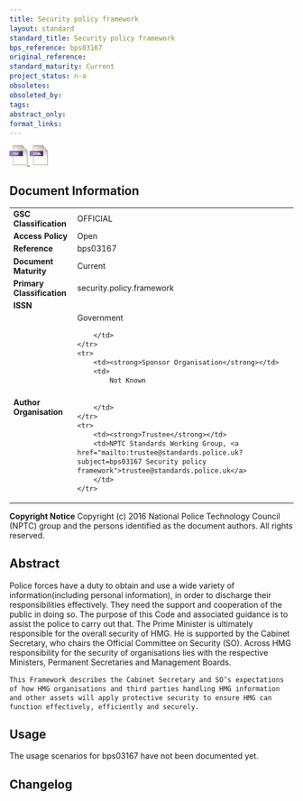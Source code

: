```yaml
---
title: Security policy framework
layout: standard
standard_title: Security policy framework
bps_reference: bps03167
original_reference: 
standard_maturity: Current
project_status: n-a
obsoletes: 
obsoleted_by: 
tags: 
abstract_only:
format_links:
---
```





<a target="_blank" href="../library/bps03167/bps03167.pdf">
    <img src="../images/pdf@0.5x.png" alt="pdf link" title="pdf link" style="max-height:35px;">
</a>



<a target="_blank" href="../library/bps03167/bps03167.html">
    <img src="../images/html@0.5x.png" alt="html link" title="html link" style="max-height:35px;">
</a>




## Document Information

<table>
    <tr>
        <td><strong>GSC Classification</strong></td>
        <td>OFFICIAL</td>
    </tr>
    <tr>
        <td><strong>Access Policy</strong></td>
        <td>Open</td>
    </tr>
    <tr>
        <td><strong>Reference </strong></td>
        <td>bps03167 </td>
    </tr>
    <tr>
        <td><strong>Document Maturity</strong></td>
        <td>Current</td>
    </tr>
    <tr>
        <td><strong>Primary Classification</strong></td>
        <td>security.policy.framework</td>
    </tr>
    <tr>
        <td><strong>ISSN</strong></td>
        <td></td>
    </tr>
    <tr>
        <td><strong>Author Organisation</strong></td>
        <td>
            Government
            
            
        </td>
    </tr>
    <tr>
        <td><strong>Sponsor Organisation</strong></td>
        <td>
            Not Known
            
            
        </td>
    </tr>
    <tr>
        <td><strong>Trustee</strong></td>
        <td>NPTC Standards Working Group, <a href="mailto:trustee@standards.police.uk?subject=bps03167 Security policy framework">trustee@standards.police.uk</a>
        </td>
    </tr>
</table>

**Copyright Notice**
Copyright (c) 2016 National Police Technology Council (NPTC) group and the persons identified as the document authors. All rights reserved.</p>
## Abstract
      
Police forces have a duty to obtain and use a wide variety of information(including personal  information),  in  order  to  discharge  their  
    responsibilities effectively.  They need the support and cooperation of the public in doing so. The purpose of this Code and associated guidance is 
    to assist the police to carry out that.  The Prime Minister is ultimately responsible for the overall security of HMG. He is supported by the Cabinet Secretary, who chairs the Official Committee on Security (SO). Across HMG responsibility for the security of organisations lies with the respective Ministers, Permanent Secretaries and Management Boards.
    
    This Framework describes the Cabinet Secretary and SO’s expectations of how HMG organisations and third parties handling HMG information and other assets will apply protective security to ensure HMG can function effectively, efficiently and securely.
        
## Usage
The usage scenarios for bps03167 have not been documented yet.

## Changelog

